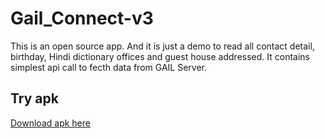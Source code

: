# Gail_Connect-v3

This is an open source app. And it is just a demo to read all contact detail, birthday, Hindi dictionary offices and guest house addressed.
It contains simplest api call to fecth data from GAIL Server.

## Try apk
[Download apk here]()


